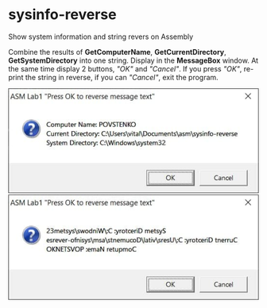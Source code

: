 # sysinfo-reverse
Show system information and string revers on Assembly

Combine the results of **GetComputerName**, **GetCurrentDirectory**, **GetSystemDirectory** into one string. Display in the **MessageBox** window. At the same time display 2 buttons, *"OK"* and *"Cancel"*. If you press *"OK"*, re-print the string in reverse, if you can *"Cancel"*, exit the program.

![message](screenshots/message.jpg)
![message-rev](screenshots/message-rev.jpg)
